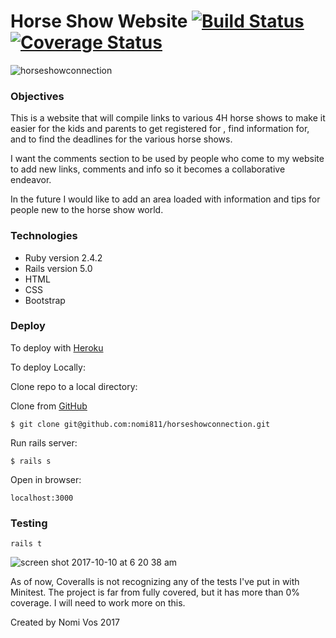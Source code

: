 # Horse Show Website  [![Build Status](https://travis-ci.org/nomi811/horseshowconnection.svg?branch=master)](https://travis-ci.org/nomi811/horseshowconnection)  [![Coverage Status](https://coveralls.io/repos/github/nomi811/horseshowconnection/badge.svg)](https://coveralls.io/github/nomi811/horseshowconnection)

![horseshowconnection](https://user-images.githubusercontent.com/17016297/31358732-6f516b90-ad0c-11e7-8c89-1067b3f1fc72.png)

### Objectives
This is a website that will compile links to various 4H horse shows to make it easier for the kids and parents to get registered for , find information for, and to find the deadlines for the various horse shows.

I want the comments section to be used by people who come to my website to add new links, comments and info so it becomes a collaborative endeavor.

In the future I would like to add an area loaded with information and tips for people new to the horse show world.

### Technologies

* Ruby version 2.4.2
* Rails version 5.0
* HTML
* CSS
* Bootstrap

### Deploy

To deploy with [Heroku](https://horseshowconnection.herokuapp.com/)

To deploy Locally:

Clone repo to a local directory:

Clone from [GitHub](https://github.com/nomi811/horseshowconnection)
```
$ git clone git@github.com:nomi811/horseshowconnection.git
```

Run rails server:
```
$ rails s
```

Open in browser:
```
localhost:3000
```

### Testing

```
rails t
```

![screen shot 2017-10-10 at 6 20 38 am](https://user-images.githubusercontent.com/17016297/31384163-5157e016-ad83-11e7-890a-f9805594f884.png)

As of now, Coveralls is not recognizing any of the tests I've put in with Minitest.  The project is far from fully covered, but it has more than 0% coverage.  I will need to work more on this.

Created by Nomi Vos 2017
